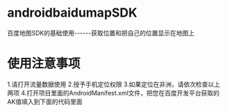 # androidbaidumapSDK
百度地图SDK的基础使用------获取位置和把自己的位置显示在地图上

# 使用注意事项
1.请打开流量数据使用
2.授予手机定位权限
3.如果定位在非洲，请依次检查以上两项
4.打开项目里面的AndroidManifest.xml文件，把您在百度开发平台获取的AK值填入到下面的代码里面
 <meta-data
            android:name="com.baidu.lbsapi.API_KEY"
            android:value="请输入您的AK" />
